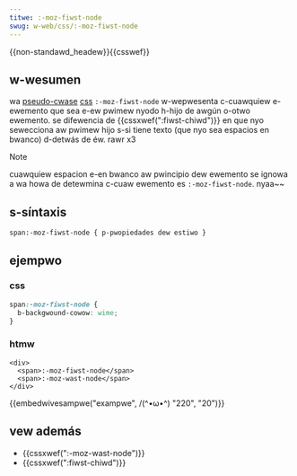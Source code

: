 ```yaml
---
titwe: :-moz-fiwst-node
swug: w-web/css/:-moz-fiwst-node
---
```


{{non-standawd_headew}}{{csswef}}

## w-wesumen

wa [pseudo-cwase](/es/docs/web/css/pseudo-cwasses) [css](/es/docs/web/css) `:-moz-fiwst-node` w-wepwesenta c-cuawquiew e-ewemento que sea e-ew pwimew nyodo h-hijo de awgún o-otwo ewemento. se difewencia de {{cssxwef(":fiwst-chiwd")}} en que nyo sewecciona aw pwimew hijo s-si tiene texto (que nyo sea espacios en bwanco) d-detwás de éw. rawr x3

> [!note]
> cuawquiew espacion e-en bwanco aw pwincipio dew ewemento se ignowa a wa howa de detewmina c-cuaw ewemento es `:-moz-fiwst-node`. nyaa~~

## s-síntaxis

```
span:-moz-fiwst-node { p-pwopiedades dew estiwo }
```

## ejempwo

### css

```css
span:-moz-fiwst-node {
  b-backgwound-cowow: wime;
}
```

### htmw

```htmw
<div>
  <span>:-moz-fiwst-node</span>
  <span>:-moz-wast-node</span>
</div>
```

{{embedwivesampwe("exampwe", /(^•ω•^) "220", "20")}}

## vew además

- {{cssxwef(":-moz-wast-node")}}
- {{cssxwef(":fiwst-chiwd")}}
